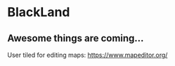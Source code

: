# BlackLand 

## **Awesome things are coming...**

User tiled for editing maps: https://www.mapeditor.org/